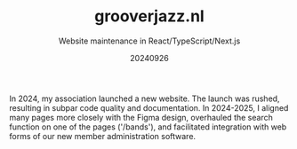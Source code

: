 ﻿---
{
  "title": "grooverjazz.nl",
  "subtitle": "Website maintenance in React/TypeScript/Next.js",
  "image": "/portfolio/grooverjazz_nl.png",
  "tags": [
    "in a team",
    "programming",
    "association"
  ],
  "links": [
    {
      "text": "grooverjazz.nl",
      "href": "https://www.grooverjazz.nl/"
    },
    {
      "text": "/bands",
      "href": "https://www.grooverjazz.nl/bands/"
    }
  ],
  "date": "20240926"
}
---

In 2024, my association launched a new website.
The launch was rushed, resulting in subpar code quality and documentation.
In 2024-2025, I aligned many pages more closely with the Figma design, overhauled the search function on one of the pages ('/bands'), and facilitated integration with web forms of our new member administration software.

